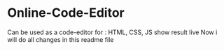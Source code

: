 # Online-Code-Editor
Can be used as a code-editor for : HTML, CSS, JS
show result live
Now i will do all changes in this readme file
